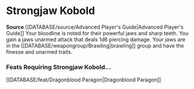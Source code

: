 ﻿---
id: '66'
name: Strongjaw Kobold
rarity: Common
rus_type_level: null
source: '[[DATABASE/source/Advanced Player''s Guide|Advanced Player''s Guide]]'
trait: null
type: Heritage

---
# Strongjaw Kobold

**Source** [[DATABASE/source/Advanced Player's Guide|Advanced Player's Guide]] 
Your bloodline is noted for their powerful jaws and sharp teeth. You gain a jaws unarmed attack that deals 1d6 piercing damage. Your jaws are in the [[DATABASE/weapongroup/Brawling|brawling]] group and have the finesse and unarmed traits.

### Feats Requiring Strongjaw Kobold...

[[DATABASE/feat/Dragonblood Paragon|Dragonblood Paragon]]